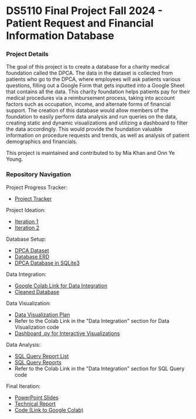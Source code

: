 DS5110 Final Project Fall 2024 - Patient Request and Financial Information Database
===========

### Project Details
The goal of this project is to create a database for a charity medical foundation called the DPCA. The data in the dataset is collected from patients who go to the DPCA, where employees will ask patients various questions, filling out a Google Form that gets inputted into a Google Sheet that contains all the data. This charity foundation helps patients pay for their medical procedures via a reimbursement process, taking into account factors such as occupation, income, and alternate forms of financial support. The creation of this database would allow members of the foundation to easily perform data analysis and run queries on the data, creating static and dynamic visualizations and utilizing a dashboard to filter the data accordingly. This would provide the foundation valuable information on procedure requests and trends, as well as analysis of patient demographics and financials.

This project is maintained and contributed to by Mia Khan and Onn Ye Young.

### Repository Navigation
Project Progress Tracker:
* [Project Tracker](DS_5110_Final_Project_Progress_Tracker)

Project Ideation:
* [Iteration 1](DS5110_Final_Project_Iteration_1.pdf)
* [Iteration 2](DS_5110_Iteration_2.pdf)

Database Setup:
* [DPCA Dataset](DS_5110_DPCA_Data.xlsxx)
* [Database ERD](DS_5110_Final_Project_ERD.pdf)
* [DPCA Database in SQLite3](DPCA.db)

Data Integration:
* [Google Colab Link for Data Integration](DS_5110_Colab_Link)
* [Cleaned Database](Cleaned_DPCA.db)

Data Visualization:
* [Data Visualization Plan](DS_5110_Data_Visualization_Plan.pdf)
* Refer to the Colab Link in the "Data Integration" section for Data Visualization code
* [Dashboard .py for Interactive Visualizations](DPCA_dashboard.py)

Data Analysis:
* [SQL Query Report List](SQL_Query_Reports/DS5110_SQL_Query_Report_List.pdf)
* [SQL Query Reports](SQL_Query_Reports)
* Refer to the Colab Link in the "Data Integration" section for SQL Query code

Final Iteration:
* [PowerPoint Slides](Presentation_PowerPoint_Link)
* [Technical Report](DS_5110_Technical_Report.pdf)
* [Code (Link to Google Colab)](DS_5110_Colab_Link)
